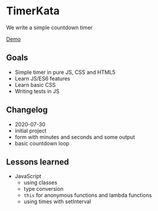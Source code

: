# TimerKata
We write a simple countdown timer

[Demo](https://milchreis.github.io/TimerKata/src/index.html)

## Goals
 * Simple timer in pure JS, CSS and HTML5
 * Learn JS/ES6 features
 * Learn basic CSS
 * Writing tests in JS

## Changelog
 * 2020-07-30
  * initial project
  * form with minutes and seconds and some output
  * basic countdown loop

## Lessons learned
 * JavaScript 
   * using classes
   * type conversion
   * `this` for anonymous functions and lambda functions
   * using times with setInterval
 
